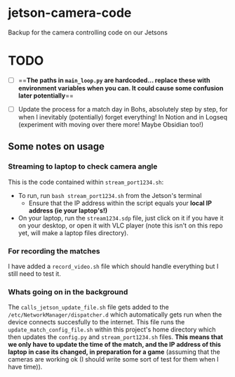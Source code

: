 # jetson-camera-code
Backup for the camera controlling code on our Jetsons

# TODO 

- [ ] ==**The paths in `main_loop.py` are hardcoded... replace these with environment variables when you can. It could cause some confusion later potentially**==

- [ ] Update the process for a match day in Bohs, absolutely step by step, for when I inevitably (potentially) forget everything! In Notion and in Logseq (experiment with moving over there more! Maybe Obsidian too!) 

## Some notes on usage
### Streaming to laptop to check camera angle
This is the code contained within `stream_port1234.sh`:
- To run, run `bash stream_port1234.sh` from the Jetson's terminal 
  - Ensure that the IP address within the script equals your **local IP address (ie your laptop's!)**
- On your laptop, run the `stream1234.sdp` file, just click on it if you have it on your desktop, or open it with VLC player (note this isn't on this repo yet, will make a laptop files directory).

### For recording the matches 

I have added a `record_video.sh` file which should handle everything but 
I still need to test it. 

### Whats going on in the background

The `calls_jetson_update_file.sh` file gets added to the `/etc/NetworkManager/dispatcher.d` which automatically gets run when the device connects succesfully to the internet. This file runs the `update_match_config_file.sh` within this project's home directory which then updates the `config.py` and `stream_port1234.sh` files. 
**This means that we only have to update the time of the match, and the IP address of this laptop in case its changed, in preparation for a game** (assuming that the cameras are working ok (I should write some sort of test for them when I have time)). 




